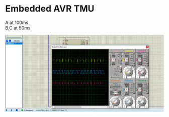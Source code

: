 # Embedded AVR TMU

A at 100ms <br>
B,C at 50ms

![alt text](https://raw.githubusercontent.com/M0hammadx/Embedded/master/AVR/ATmega32/Modules/TimerMangUnit/1-100,2-50.png)
